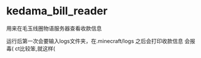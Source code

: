 # kedama_bill_reader
用来在毛玉线圈物语服务器查看收款信息

运行后第一次会要输入logs文件夹，在.minecraft/logs
之后会打印收款信息
会报毒(
ct比较笨,就这样(
